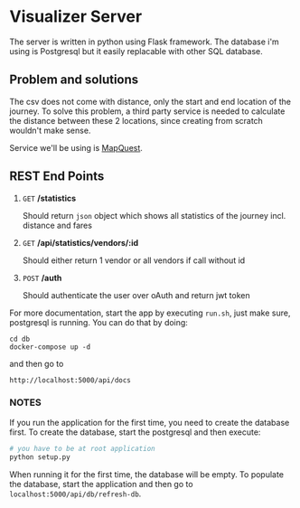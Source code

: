 # Visualizer Server

The server is written in python using Flask framework. The database i'm using is Postgresql but it easily replacable with other SQL database.

## Problem and solutions

The csv does not come with distance, only the start and end location of the journey.
To solve this problem, a third party service is needed to calculate the distance between these 2 locations,
since creating from scratch wouldn't make sense. 

Service we'll be using is [MapQuest](https://developer.mapquest.com/).

## REST End Points

1. `GET` __/statistics__

    Should return `json` object which shows all statistics of the journey incl. distance and fares

2. `GET` __/api/statistics/vendors/:id__

    Should either return 1 vendor or all vendors if call without id

3. `POST` __/auth__

    Should authenticate the user over oAuth and return jwt token

For more documentation, start the app by executing `run.sh`,
just make sure, postgresql is running. You can do that by doing:

```
cd db
docker-compose up -d
```

and then go to

```
http://localhost:5000/api/docs
```

### NOTES

If you run the application for the first time, you need to create the database first.
To create the database, start the postgresql and then execute:

```bash
# you have to be at root application
python setup.py
```

When running it for the first time, the database will be empty. To populate the database, start the application and then go to `localhost:5000/api/db/refresh-db`.